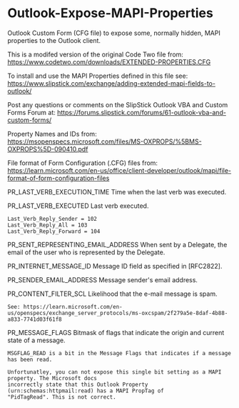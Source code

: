 # Outlook-Expose-MAPI-Properties
Outlook Custom Form (CFG file) to expose some, normally hidden, MAPI properties to the Outlook client.

This is a modifed version of the original Code Two file from:
https://www.codetwo.com/downloads/EXTENDED-PROPERTIES.CFG

To install and use the MAPI Properties defined in this file see:
https://www.slipstick.com/exchange/adding-extended-mapi-fields-to-outlook/

Post any questions or comments on the SlipStick Outlook VBA and Custom Forms Forum at:
https://forums.slipstick.com/forums/61-outlook-vba-and-custom-forms/

Property Names and IDs from:
https://msopenspecs.microsoft.com/files/MS-OXPROPS/%5BMS-OXPROPS%5D-090410.pdf

File format of Form Configuration (.CFG) files from:
https://learn.microsoft.com/en-us/office/client-developer/outlook/mapi/file-format-of-form-configuration-files

PR_LAST_VERB_EXECUTION_TIME           Time when the last verb was executed.

PR_LAST_VERB_EXECUTED                 Last verb executed.

    Last_Verb_Reply_Sender = 102
    Last_Verb_Reply_All = 103
    Last_Verb_Reply_Forward = 104

PR_SENT_REPRESENTING_EMAIL_ADDRESS    When sent by a Delegate, the email of the user who is represented by the Delegate.

PR_INTERNET_MESSAGE_ID                Message ID field as specified in [RFC2822].

PR_SENDER_EMAIL_ADDRESS               Message sender's email address.

PR_CONTENT_FILTER_SCL                 Likelihood that the e-mail message is spam.

    See: https://learn.microsoft.com/en-us/openspecs/exchange_server_protocols/ms-oxcspam/2f279a5e-8daf-4b88-a833-7741d03f61f8

PR_MESSAGE_FLAGS                      Bitmask of flags that indicate the origin and current state of a message.

    MSGFLAG_READ is a bit in the Message Flags that indicates if a message has been read.

    Unfortunatley, you can not expose this single bit setting as a MAPI property. The Microsoft docs
    incorrectly state that this Outlook Property (urn:schemas:httpmail:read) has a MAPI PropTag of
    "PidTagRead". This is not correct.
